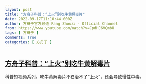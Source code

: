 ```yaml
---
layout: post
title: "方舟子科普：“上火”别吃牛黄解毒片"
date: 2022-09-17T11:10:44.000Z
author: 方舟子官方频道 Fang Zhouzi - Official Channel
from: https://www.youtube.com/watch?v=CpdHJ6VQmbU
tags: [ 方舟子 ]
comments: True
categories: [ 方舟子 ]
---
```

<!--1663413044000-->
[方舟子科普：“上火”别吃牛黄解毒片](https://www.youtube.com/watch?v=CpdHJ6VQmbU)
------

<div>
科普短视频系列。吃牛黄解毒片不仅治不了“上火”，还会导致慢性中毒。
</div>
